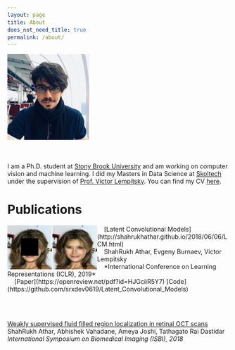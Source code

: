 ```yaml
---
layout: page
title: About
does_not_need_title: true
permalink: /about/
---
```

<img src="/images/IMG_2922.jpg" height="195px" width="186px" ><br/>
<br/>
<br/>


I am a Ph.D. student at [Stony Brook University](https://www.cs.stonybrook.edu/) and am working on computer vision and machine learning. I did my Masters in Data Science at [Skoltech](https://http://www.skoltech.ru/en) under the supervision of [Prof. Victor Lempitsky](http://faculty.skoltech.ru/people/victorlempitsky). You can find my CV [here](/assets/CV.pdf).


# Publications

<img align="left" src="/images/Teaser_LCM.png" height="100px" width="204px">
 &nbsp; &nbsp; [Latent Convolutional Models](http://shahrukhathar.github.io/2018/06/06/LCM.html)<br/>
 &nbsp; &nbsp; ShahRukh Athar, Evgeny Burnaev, Victor Lempitsky<br/>
 &nbsp; &nbsp; *International Conference on Learning Representations (ICLR), 2019*<br/>
 &nbsp; &nbsp; [Paper](https://openreview.net/pdf?id=HJGciiR5Y7) [Code](https://github.com/srxdev0619/Latent_Convolutional_Models)

<br/><br/>


[Weakly supervised fluid filled region localization in retinal OCT scans](https://ieeexplore.ieee.org/abstract/document/8363849)<br/>
ShahRukh Athar, Abhishek Vahadane, Ameya Joshi, Tathagato Rai Dastidar<br/>
*International Symposium on Biomedical Imaging (ISBI), 2018*
